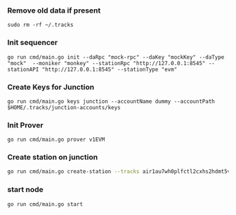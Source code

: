 
### Remove old data if present
```shell
sudo rm -rf ~/.tracks
```

### Init sequencer
```shell
go run cmd/main.go init --daRpc "mock-rpc" --daKey "mockKey" --daType "mock"  --moniker "monkey" --stationRpc "http://127.0.0.1:8545" --stationAPI "http://127.0.0.1:8545" --stationType "evm"
```

### Create Keys for Junction
```shell
go run cmd/main.go keys junction --accountName dummy --accountPath $HOME/.tracks/junction-accounts/keys
```

### Init Prover
```shell
go run cmd/main.go prover v1EVM
```

### Create station on junction
```sh
go run cmd/main.go create-station --tracks air1au7wh0plfctl2cxhs2hdmt5vku0kz7282sptp0 --accountName dummy --accountPath $HOME/.tracks/junction-accounts/keys --jsonRPC "http://localhost:26657" --info "EVM Track"  --bootstrapNode "/ip4/192.168.1.24/tcp/2300/p2p/12D3KooWFoN66sCWotff1biUcnBE2vRTmYJRHJqZy27x1EpBB6AM"
```

### start node
```shell
go run cmd/main.go start
```

